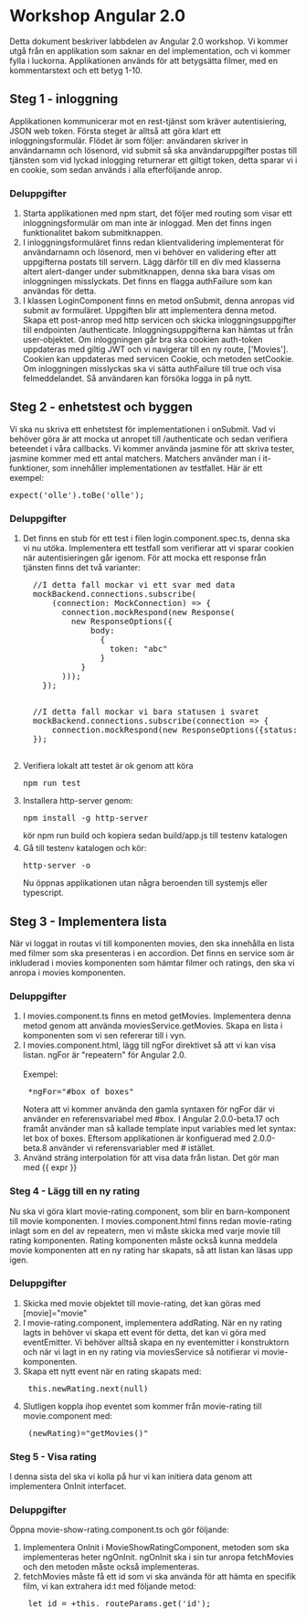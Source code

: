 # Workshop Angular 2.0
Detta dokument beskriver labbdelen av Angular 2.0 workshop.
Vi kommer utgå från en applikation som saknar en del implementation, och vi kommer fylla i luckorna.
Applikationen används för att betygsätta filmer, med en kommentarstext och ett betyg 1-10.
## Steg 1 - inloggning
Applikationen kommunicerar mot en rest-tjänst som kräver autentisiering, JSON web token. Första steget är alltså
att göra klart ett inloggningsformulär.
Flödet är som följer: användaren skriver in användarnamn och lösenord, vid submit så ska användaruppgifter postas till tjänsten som
vid lyckad inlogging returnerar ett giltigt token, detta sparar vi i en cookie, som sedan används i alla efterföljande anrop.
### Deluppgifter
<ol>
  <li>
  Starta applikationen med npm start, det följer med routing som visar ett inloggningsformulär om man inte är inloggad. Men det finns ingen funktionalitet bakom submitknappen.
  </li>
  <li>
  I inloggningsformuläret finns redan klientvalidering implementerat för användarnamn och lösenord, men vi behöver en validering efter
  att uppgifterna postats till servern. Lägg därför till en div med klasserna altert alert-danger under submitknappen, denna ska bara visas om
  inloggningen misslyckats. Det finns en flagga authFailure som kan användas för detta.
  </li>
  <li>
  I klassen LoginComponent finns en metod onSubmit, denna anropas vid submit av formuläret. Uppgiften blir att implementera denna metod.
  Skapa ett post-anrop med http servicen och skicka inloggningsuppgifter till endpointen /authenticate. Inloggningsuppgifterna kan hämtas ut från user-objektet. Om inloggningen går bra ska cookien auth-token
  uppdateras med giltig JWT och vi navigerar till en ny route, ['Movies']. Cookien kan uppdateras med servicen Cookie, och metoden setCookie.
  Om inloggningen misslyckas ska vi sätta authFailure till true och visa felmeddelandet. Så användaren kan försöka logga in på nytt.
  </li>
</ol>

## Steg 2 - enhetstest och byggen
Vi ska nu skriva ett enhetstest för implementationen i onSubmit. Vad vi behöver göra är att mocka ut anropet till /authenticate och sedan verifiera beteendet i våra callbacks.
Vi kommer använda jasmine för att skriva tester, jasmine kommer med ett antal matchers. Matchers använder man i it-funktioner, som innehåller implementationen av testfallet. Här är ett exempel:
<pre>
expect('olle').toBe('olle');
</pre>

### Deluppgifter
<ol>
  <li>
  Det finns en stub för ett test i filen login.component.spec.ts, denna ska vi nu utöka. Implementera ett testfall som verifierar att vi sparar cookien när autentisieringen går igenom.
  För att mocka ett response från tjänsten finns det två varianter:
  <pre>
  //I detta fall mockar vi ett svar med data
  mockBackend.connections.subscribe(
      (connection: MockConnection) => {
        connection.mockRespond(new Response(
          new ResponseOptions({
              body:
                {
                  token: "abc"
                }
            }
        )));
    });
  </pre>
  <pre>
  //I detta fall mockar vi bara statusen i svaret
  mockBackend.connections.subscribe(connection => {
      connection.mockRespond(new ResponseOptions({status: 403}));
  });
  </pre>
  </li>
  <li>
  Verifiera lokalt att testet är ok genom att köra <pre>npm run test</pre>
  </li>
  <li>
  Installera http-server genom: <pre>npm install -g http-server</pre>
  kör npm run build och kopiera sedan build/app.js till testenv katalogen
  </li>
  <li style="margin-top:5px">
  Gå till testenv katalogen och kör:
  <pre>http-server -o</pre>
  Nu öppnas applikationen utan några beroenden till systemjs eller typescript.
  </li>
</ol>

## Steg 3 - Implementera lista
När vi loggat in routas vi till komponenten movies, den ska innehålla en lista med filmer som ska presenteras i en accordion.
Det finns en service som är inkluderad i movies komponenten som hämtar filmer och ratings, den ska vi anropa i movies komponenten.

### Deluppgifter
<ol>
  <li>
    I movies.component.ts finns en metod getMovies.
    Implementera denna metod genom att använda moviesService.getMovies.
    Skapa en lista i komponenten som vi sen refererar till i vyn.
  </li>
  <li>
    I movies.component.html, lägg till ngFor direktivet så att vi kan visa listan. ngFor är "repeatern" för Angular 2.0.
    <br><br>
    Exempel:
     <pre> *ngFor="#box of boxes" </pre>
    Notera att vi kommer använda den gamla syntaxen för ngFor där vi använder en referensvariabel med #box. I Angular 2.0.0-beta.17 och framåt
    använder man så kallade template input variables med let syntax: let box of boxes. Eftersom applikationen är konfiguerad med 2.0.0-beta.8 använder vi referensvariabler med # istället.
  </li>
  <li>
  Använd sträng interpolation för att visa data från listan.
  Det gör man med {{ expr }}
  </li>  
</ol>

### Steg 4 - Lägg till en ny rating
Nu ska vi göra klart movie-rating.component, som blir en barn-komponent till movie komponenten.
I movies.component.html finns redan movie-rating inlagt som en del av repeatern, men vi måste skicka med varje movie till rating komponenten.
Rating komponenten måste också kunna meddela movie komponenten att en ny rating har skapats, så att listan kan läsas upp igen.

### Deluppgifter
<ol>
  <li>
    Skicka med movie objektet till movie-rating, det kan göras med [movie]="movie"
  </li>
  <li>
    I movie-rating.component, implementera addRating. När en ny rating lagts in behöver vi skapa ett event för detta, det kan vi göra med eventEmitter. Vi behöver alltså skapa en ny eventemitter i konstruktorn och när vi lagt in en ny rating via moviesService så notifierar vi movie-komponenten.
  </li>
  <li>
    Skapa ett nytt event när en rating skapats med:
    <pre> this.newRating.next(null) </pre>
  </li>
  <li>
    Slutligen koppla ihop eventet som kommer från movie-rating till movie.component med:
    <pre> (newRating)="getMovies()" </pre>
  </li>
</ol>

### Steg 5 - Visa rating
I denna sista del ska vi kolla på hur vi kan initiera data genom att implementera OnInit interfacet.
### Deluppgifter
Öppna movie-show-rating.component.ts och gör följande:
<ol>
  <li>
    Implementera OnInit i MovieShowRatingComponent, metoden som ska implementeras heter ngOnInit. ngOnInit ska i sin tur anropa fetchMovies och den metoden måste också implementeras.
  </li>
  <li>
    fetchMovies måste få ett id som vi ska använda för att hämta en specifik film, vi kan extrahera id:t med följande metod:
    <pre> let id = +this._routeParams.get('id'); </pre>
  </li>
</ol>
